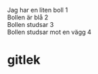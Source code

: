 Jag har en liten boll 1</br>
Bollen är blå 2 </br>
Bollen studsar 3 </br>
Bollen studsar mot en vägg 4 </br>
# gitlek
